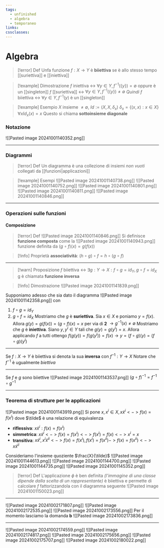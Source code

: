 ```yaml
---
tags:
  - unfinished
  - algebra
  - temporaneo
links: 
cssclasses:
---
```

# Algebra
> [!error] Def
> Unfa funzione $f:X\longrightarrow Y$ è **biiettiva** se è allo stesso tempo [[suriettiva]] e  [[iniettiva]]

> [!example] Dimostrazione
> $f$ iniettiva <-> $\forall y \in Y, f^{-1}(\{y\}) = \emptyset$ oppure è un [[singleton]]
> $f$ [[suriettiva]] <-> $\forall y \in Y, f^{-1}(\{y\}) \neq \emptyset$
> *Quindi* $f$ biiettiva <-> $\forall y \in Y, f^{-1}({y})$ è un [[singleton]]

> [!example] Esempio
> $X$ insieme $\neq \emptyset$, $Id:=(X,X,\delta_{x})$ 
> $\delta_{x}=\{(x,x):x\in X\} \forall x Id_x(x)=x$
> Questo si chiama **sottoinsieme diagonale**  

### Notazione
![[Pasted image 20241001140352.png]]

---
### Diagrammi
>[!error] Def
>Un diagramma è una collezione di insiemi *non vuoti* collegati da [[funzioni|applicazioni]]

> [!example] Esempi
> ![[Pasted image 20241001140738.png]]
> ![[Pasted image 20241001140752.png]]
> ![[Pasted image 20241001140801.png]]
> ![[Pasted image 20241001140811.png]]
> ![[Pasted image 20241001140846.png]]

---
### Operazioni sulle funzioni
#### Composizione
>[!error] Def
![[Pasted image 20241001140846.png]]
Si definisce **funzione composta** come la 
![[Pasted image 20241001140943.png]]
funzione definita da $(g \circ f)(x)=g(f(x))$

> [!info] Proprietà
> **associatività**: $(h \circ g) \circ f = h \circ (g \circ f)$

---

> [!warn] Proposizione
> $f$ biiettiva <-> $\exists g:Y \longrightarrow X: f \circ g = id_Y, g \circ f = id_X$
> g è chiamata **funzione inversa**

> [!info] Dimostrazione
> ![[Pasted image 20241001141839.png]]

Supponiamo adesso che sia dato il diagramma ![[Pasted image 20241001142358.png]]
con 
1) $f\circ g = id_Y$ 
2) $g \circ f = id_X$
Mostriamo che $g$ è **suriettiva**. Sia $x \in X$ e poniamo $y = f(x)$. Allora $g(y)=g(f(x))=(g\circ f)(x) = x$ per via di **2** $\longrightarrow g^{-1}(x)\neq \emptyset$ 
Mostriamo che $g$ è **iniettiva**. Siano $y, y^i \in Y$ tali che $g(y)=g(y^i)=x$. Allora applicando $f$ a tutti ottengo $f(g(y))=f(g(y^i))=f(x) \longrightarrow y=(f\circ g)(y)=(f\circ g)(y^i)$  

---
Se $f:X\rightarrow Y$ è biiettiva si denota la sua **inversa** con $f^{-1}:Y\rightarrow X$
Notare che $f^{-1}$ è ugualmente *biettiva*

---
Se $f$ e $g$ sono biiettive
![[Pasted image 20241001143537.png]]
$(g \circ f)^{-1} = f^{-1}\circ g^{-1}$

---
### Teorema di strutture per le applicazioni
![[Pasted image 20241001143919.png]]
Si pone $x, x^i\in X, x \tilde x^i <-> f(x) = f(x^i)$ dove $\tilde$ è una relazione di equivalenza
- **riflessiva**: $x \tilde x^i : f(x) = f(x^i)$
- **simmetrica**: $x \tilde x^i <-> f(x) = f(x^i) <-> f(x^i)=f(x) <-> x^i=x$
- **transitiva**: $x \tilde x^i, x^i\tilde x^{ii} <-> f(x) = f(x^i), f(x^i)=f(x^{ii}) -> f(x)=f(x^{ii}) <-> x \tilde x^{ii}$

Consideriamo l'insieme quoziente $\frac{X}{\tilde}$
![[Pasted image 20241001144613.png]]
![[Pasted image 20241001144700.png]]
![[Pasted image 20241001144735.png]]
![[Pasted image 20241001145352.png]]
>[!error] Def
>L'applicazione $\phi$ è ben definita *(l'immagine di una classe dipende dalla scelta di un rappresentante)* è biiettiva e permette di calcolare $f$ fattorizzandola con il diagramma seguente 
>![[Pasted image 20241001150023.png]]

---
![[Pasted image 20241002171807.png]]
![[Pasted image 20241002172535.png]]
![[Pasted image 20241002173556.png]]
Per il momento lasciamo la domanda **b**
![[Pasted image 20241002173836.png]]

---

![[Pasted image 20241002174559.png]]
![[Pasted image 20241002174817.png]]
![[Pasted image 20241002175656.png]]
![[Pasted image 20241002175707.png]]
![[Pasted image 20241002180022.png]]